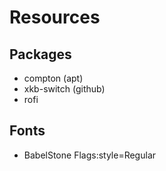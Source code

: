 # Resources

## Packages

* compton (apt)
* xkb-switch (github)
* rofi

## Fonts

* BabelStone Flags:style=Regular

